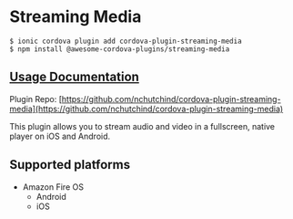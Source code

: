 # Streaming Media

```text
$ ionic cordova plugin add cordova-plugin-streaming-media
$ npm install @awesome-cordova-plugins/streaming-media
```

## [Usage Documentation](https://danielsogl.gitbook.io/awesome-cordova-plugins/plugins/streaming-media/)

Plugin Repo: [https://github.com/nchutchind/cordova-plugin-streaming-media](https://github.com/nchutchind/cordova-plugin-streaming-media)

This plugin allows you to stream audio and video in a fullscreen, native player on iOS and Android.

## Supported platforms

* Amazon Fire OS
  * Android
  * iOS

